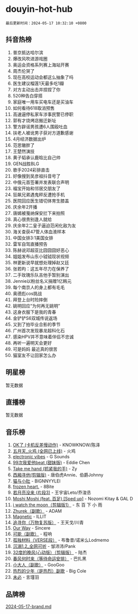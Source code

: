 # douyin-hot-hub

`最后更新时间：2024-05-17 10:32:10 +0800`

## 抖音热榜

1. 普京抵达哈尔滨
1. 爆改风吹进游戏圈
1. 奥运会资格系列赛上海站开赛
1. 周杰伦哭了
1. 现在高校运动会都这么抽象了吗
1. 医生建议榴莲1天最多吃1瓣
1. 对方主动出击并捏捏了你
1. 520种告白穿搭
1. 家庭唯一用车买电车还是买油车
1. 如何看待618取消预售
1. 高速逼停私家车涉事民警已停职
1. 郭有才烧烤店搬迁新址
1. 警方辟谣男孩遭6人围殴吐血
1. 扶老人被讹男子获对方道歉感谢
1. 4月经济数据出炉
1. 范思辙胖了
1. 王楚然演技
1. 黄子韬承认鹿晗比自己帅
1. GEN战胜BLG
1. 歌手2024彩排直击
1. 好像搜到吴彦祖抖音号了
1. 中俄元首签署并发表联合声明
1. 福宝开始和邻居交朋友了
1. 狂飙兄弟遇鬼秤反遭抢手机
1. 医院回应医生错切体育生膝盖
1. 庆余年2开播
1. 唐嫣被戛纳保安拦下来拍照
1. 真心很贵别逢人就给
1. 庆余年2二皇子逼迫范闲化敌为友
1. 海关查获47管人体血液样本
1. 中国女排3:1美国女排
1. 雷军自驾直播预告
1. 陈赫说邓超亚比囧囧囧好恶心
1. 姐姐发布山东小钺钺现状视频
1. 林更新说早就想处理掉赵又廷
1. 张若昀：这五年尽力在保养了
1. 二手玫瑰乐队吉他手暂别演出
1. Jennie以粉丝名义捐赠1亿韩元
1. 每个南京人的身上都有毛毛
1. 奥德彪cos挑战
1. 拜登上台时险摔倒
1. 姚明回应“为何再无姚明”
1. 这身衣服下是我的青春
1. 金铲铲S6双城传说返场
1. 又到了拍毕业合影的季节
1. 广州首次发现暴龙超科化石
1. 感染HPV并不意味着伴侣不忠诚
1. 再听一遍明天会更好
1. 可是妈妈 最近真的很苦
1. 猫室友不让回家怎么办

## 明星榜

暂无数据

## 直播榜

暂无数据

## 音乐榜

1. [OK了 (卡机反差慢动作)](https://sf3-cdn-tos.douyinstatic.com/obj/tos-cn-ve-2774/osXWgLGizaDPmw9B0CIggvCFeIAAebk1YMe8jD) - KNOWKNOW/陈泽
1. [五月天_火鸡 (全网已上线)](https://sf5-hl-cdn-tos.douyinstatic.com/obj/tos-cn-ve-2774/oEtOMSQZstjlJ4nfBEgeqN29IbWjkmDBrFtF2C) - 火鸡
1. [electronic vibes](https://sf5-hl-cdn-tos.douyinstatic.com/obj/tos-cn-ve-2774/oMIpXkYtpBe14gZjOFMCLfhBv1zjK1O3Ztar9Q) - G Sounds
1. [99次我爱他beat (甜妹版)](https://sf27-cdn-tos.douyinstatic.com/obj/tos-cn-ve-2774/ocBPCLaDWFQr2tJdQmEDjGfSYIjegYYPBQZykZ) - Eddie Chen
1. [Take me hand (抓紧我的手)](https://sf3-cdn-tos.douyinstatic.com/obj/tos-cn-ve-2774/os8GB2fDQQmJZTmtomg0gHX5fBACiEgcFgEKYg) - Zy
1. [西厢寻他(剪辑版)](https://sf5-hl-cdn-tos.douyinstatic.com/obj/tos-cn-ve-2774/oUsAVfAQKlRNxEv5qxvIB8o5qmIWUcXbzJKJhw) - 唐伯虎Annie、伯爵Johnny
1. [猫与小肚](https://sf5-hl-cdn-tos.douyinstatic.com/obj/tos-cn-ve-2774/osZeoClMECgK8DYl6VebABgbchEtPYQjZEnRtd) - BIGNNYYLEI
1. [frozen heart.](https://sf5-hl-cdn-tos.douyinstatic.com/obj/tos-cn-ve-2774/oIIWJfyjIACZA9zQMtnJ6hQQhFC4vhCupoRBsO) - 8Bite
1. [若月亮没来 (片段3)](https://sf27-cdn-tos.douyinstatic.com/obj/tos-cn-ve-2774/okfyEUsGW1B1ovJi5JiN9IjvAT2lMwA054GoEB) - 王宇宙Leto/乔浚丞
1. [Moshi Moshi (feat. 百足) [Sped up]](https://sf3-cdn-tos.douyinstatic.com/obj/tos-cn-ve-2774/ocCPFQcXJLeroaIdQLIGAoeeYM3OAUYGDguHXz) - Nozomi Kitay & GAL D
1. [i watch the moon（剪辑版1）](https://sf3-cdn-tos.douyinstatic.com/obj/tos-cn-ve-2774/o0I9mSChzHZANMJIEBfkCQzzg6N5WAcVtqft9P) - 东 百 下 小 雨
1. [Zhurek（副歌）](https://sf3-cdn-tos.douyinstatic.com/obj/tos-cn-ve-2774/ooQm8FBZQDlf0btEYgVpCcSCQfrdJGBEKZYBGS) - ADAM
1. [Magnetic](https://sf5-hl-cdn-tos.douyinstatic.com/obj/tos-cn-ve-2774/oAQCYdBNZfLACGDmVFAsfAtpy32tqErgQ3XgBN) - ILLIT
1. [追寻你（万物复苏版）](https://sf5-hl-cdn-tos.douyinstatic.com/obj/tos-cn-ve-2774/oYeAZJsbjIDit9APmBg8u6uDUQnHmoCf3gbo74) - 王天戈/川青
1. [Our Way](https://sf5-hl-cdn-tos.douyinstatic.com/obj/tos-cn-ve-2774/o8tPEkQgQNCe0DPeFwZzYrbqLlnzBBrYidWkEZ) - Sincere
1. [可能（副歌）](https://sf5-hl-cdn-tos.douyinstatic.com/obj/tos-cn-ve-2774/cde1731888894259b333569393c2fb51) - 程响
1. [孤独材料（VERSE段）](https://sf5-hl-cdn-tos.douyinstatic.com/obj/tos-cn-ve-2774/ocX7glDNHYlwFeYrGQfBZoThtvPWy8tCCEBGKQ) - 布鲁昔/诺米么Lodmemo
1. [沉溺1.2_全网可听](https://sf5-hl-cdn-tos.douyinstatic.com/obj/tos-cn-ve-2774/ok2QoiBqsWAX9McZmWiI9gAB0EzwD4Xj6yfmtH) - 邹沛沛/Pank
1. [32度的晚风(心动版）（剪辑版）](https://sf5-hl-cdn-tos.douyinstatic.com/obj/tos-cn-ve-2774/owNyabsyWdzUulxhoJfK8IBXgp0UMQAHpvGh2B) - 陆杰
1. [春风何时来（等待命运安排）](https://sf3-cdn-tos.douyinstatic.com/obj/tos-cn-ve-2774/oICBNbD3gelMfB4WgiD1KI2jQtXZE2FgHLwtsl) - 巴扎黑
1. [小大人（副歌）](https://sf5-hl-cdn-tos.douyinstatic.com/obj/tos-cn-ve-2774/oIhaDwehWhLFsVIG7QIICLLazDNGJAGg5geeb4) - GooGoo
1. [热烈的少年（是热烈）副歌](https://sf5-hl-cdn-tos.douyinstatic.com/obj/tos-cn-ve-2774/owVNI0CLDAUMtSz6TEYvfFBFL4UDFFhLfgK8fa) - Big Cole
1. [未必](https://sf5-hl-cdn-tos.douyinstatic.com/obj/tos-cn-ve-2774/ogntQMFnKQDZUgTCYuJgfLEtleYZZFxBQqhhFB) - 言瑾羽

## 品牌榜

[2024-05-17-brand.md](2024-05-17-brand.md)
